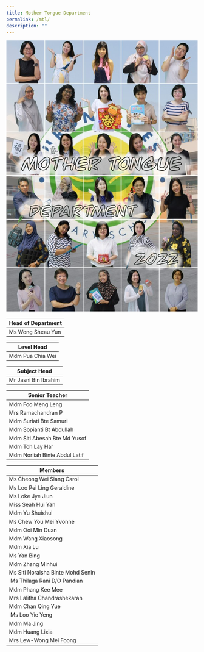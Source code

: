 ```yaml
---
title: Mother Tongue Department
permalink: /mtl/
description: ""
---
```

![MTL](/images/MTL2022.jpg)

| Head of Department |
| --- |
| Ms Wong Sheau Yun |<br>

 
| Level Head |
| --- |
| Mdm Pua Chia Wei |<br>

  

| Subject Head |
| --- |
| Mr Jasni Bin Ibrahim |<br>

| Senior Teacher |
| --- |
| Mdm Foo Meng Leng
| Mrs Ramachandran P
| Mdm Suriati Bte Samuri
| Mdm Sopianti Bt Abdullah  
| Mdm Siti Abesah Bte Md Yusof  
| Mdm Toh Lay Har  
| Mdm Norliah Binte Abdul Latif  |<br>


| Members |
| --- |
| Ms Cheong Wei Siang Carol  
| Ms Loo Pei Ling Geraldine  
| Ms Loke Jye Jiun  
| Miss Seah Hui Yan  
| Mdm Yu Shuishui   
| Ms Chew You Mei Yvonne 
| Mdm Ooi Min Duan 
| Mdm Wang Xiaosong   
| Mdm Xia Lu 
| Ms Yan Bing  
| Mdm Zhang Minhui 
| Ms Siti Noraisha Binte Mohd Senin 
| Ms Thilaga Rani D/O Pandian
| Mdm Phang Kee Mee 
| Mrs Lalitha Chandrashekaran
| Mdm Chan Qing Yue 
| Ms Loo Yie Yeng  
| Mdm Ma Jing  
| Mdm Huang Lixia
| Mrs Lew-Wong Mei Foong